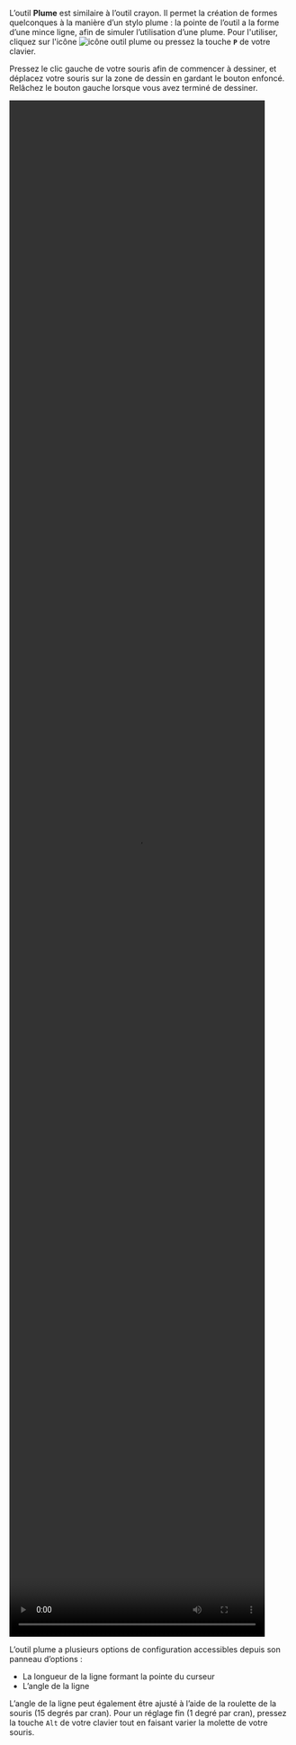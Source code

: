 L’outil **Plume** est similaire à l’outil crayon. Il permet la création de formes quelconques à la manière d’un stylo plume : la pointe de l’outil a la forme d’une mince ligne, afin de simuler l’utilisation d’une plume. Pour l'utiliser, cliquez sur l'icône ![icône outil plume](/assets/sidebar-icons/feather.png) ou pressez la touche **`P`** de votre clavier.

Pressez le clic gauche de votre souris afin de commencer à dessiner, et déplacez votre souris sur la zone de dessin en gardant le bouton enfoncé. Relâchez le bouton gauche lorsque vous avez terminé de dessiner.

<video width="90%" height="70%" class="doc-fig" autoplay loop>
    <source src="/assets/doc/vid/plume.webm" type="video/webm">
</video>

L’outil plume a plusieurs options de configuration accessibles depuis son panneau d’options :
 * La longueur de la ligne formant la pointe du curseur
 * L’angle de la ligne

L’angle de la ligne peut également être ajusté à l’aide de la roulette de la souris (15 degrés par cran). Pour un réglage fin (1 degré par cran), pressez la touche `Alt` de votre clavier tout en faisant varier la molette de votre souris.
